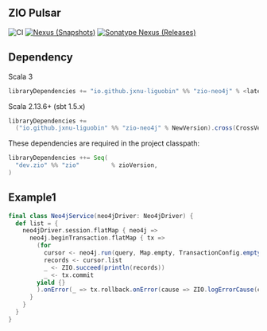 ZIO Pulsar
---

![CI][Badge-CI] [![Nexus (Snapshots)][Badge-Snapshots]][Link-Snapshots] [![Sonatype Nexus (Releases)][Badge-Release]][Link-Release]


[Badge-CI]: https://github.com/hjfruit/zio-pulsar/actions/workflows/scala.yml/badge.svg
[Badge-Snapshots]: https://img.shields.io/nexus/s/io.github.jxnu-liguobin/zio-neo4j_3?server=https%3A%2F%2Foss.sonatype.org
[Link-Snapshots]: https://oss.sonatype.org/content/repositories/snapshots/io/github/jxnu-liguobin/zio-neo4j_3/
[Link-Release]: https://oss.sonatype.org/content/repositories/public/io/github/jxnu-liguobin/zio-neo4j_3/
[Badge-Release]: https://img.shields.io/nexus/r/io.github.jxnu-liguobin/zio-neo4j_3?server=https%3A%2F%2Foss.sonatype.org


## Dependency

Scala 3
```scala
libraryDependencies += "io.github.jxnu-liguobin" %% "zio-neo4j" % <latest version>
```

Scala 2.13.6+ (sbt 1.5.x)
```scala
libraryDependencies += 
  ("io.github.jxnu-liguobin" %% "zio-neo4j" % NewVersion).cross(CrossVersion.for2_13Use3)
```

These dependencies are required in the project classpath:
```scala
libraryDependencies ++= Seq(
  "dev.zio" %% "zio"         % zioVersion,
)
```

## Example1
```scala
final class Neo4jService(neo4jDriver: Neo4jDriver) {
  def list = {
    neo4jDriver.session.flatMap { neo4j =>
      neo4j.beginTransaction.flatMap { tx =>
        (for
          cursor <- neo4j.run(query, Map.empty, TransactionConfig.empty())
          records <- cursor.list
          _ <- ZIO.succeed(println(records))
          _ <- tx.commit
        yield {}
        ).onError(_ => tx.rollback.onError(cause => ZIO.logErrorCause(cause)).ignoreLogged)
      }
    }
  }
}
```